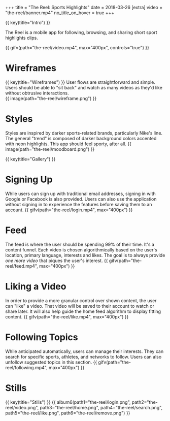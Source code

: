 +++
title = "The Reel: Sports Highlights"
date = 2018-03-26
[extra]
video = "the-reel/banner.mp4"
no_title_on_hover = true
+++

{{ key(title="Intro") }}

The Reel is a mobile app for following, browsing, and sharing short sport highlights clips.

{{ gifv(path="the-reel/video.mp4", max="400px", controls="true") }}

# Wireframes
{{ key(title="Wireframes") }}
User flows are straightforward and simple.  Users should be able to "sit back" and watch as many videos as they'd like without obtrusive interactions.  
{{ image(path="the-reel/wireframe.png") }}

# Styles
Styles are inspired by darker sports-related brands, particularly Nike's line.  The general "trend" is composed of darker background colors accented with neon highlights.  This app should feel sporty, after all.
{{ image(path="the-reel/moodboard.png") }}

{{ key(title="Gallery") }}

# Signing Up
While users can sign up with traditional email addresses, signing in with Google or Facebook is also provided.  Users can also use the application without signing in to experience the features before saving them to an account.
{{ gifv(path="the-reel/login.mp4", max="400px") }}

# Feed
The feed is where the user should be spending 99% of their time.  It's a content funnel.  Each video is chosen algorithmically based on the user's location, primary language, interests and likes.  The goal is to always provide *one more video* that piques the user's interest.
{{ gifv(path="the-reel/feed.mp4", max="400px") }}

# Liking a Video
In order to provide a more granular control over shown content, the user can "like" a video.  That video will be saved to their account to watch or share later.  It will also help guide the home feed algorithm to display fitting content.
{{ gifv(path="the-reel/like.mp4", max="400px") }}

# Following Topics
While anticipated automatically, users can manage their interests.  They can search for specific sports, athletes, and networks to follow.  Users can also unfollow suggested topics in this section.
{{ gifv(path="the-reel/following.mp4", max="400px") }}

# Stills
{{ key(title="Stills") }}
{{ album6(path1="the-reel/login.png", path2="the-reel/video.png", path3="the-reel/home.png", path4="the-reel/search.png", path5="the-reel/like.png", path6="the-reel/remove.png") }}